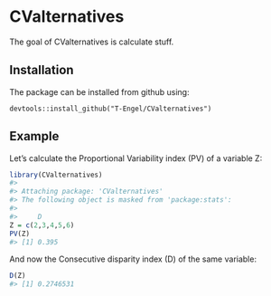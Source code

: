 
<!-- README.md is generated from README.Rmd. Please edit that file -->

# CValternatives

<!-- badges: start -->

<!-- badges: end -->

The goal of CValternatives is calculate stuff.

## Installation

The package can be installed from github using:

`devtools::install_github("T-Engel/CValternatives")`

## Example

Let’s calculate the Proportional Variability index (PV) of a variable Z:

``` r
library(CValternatives)
#> 
#> Attaching package: 'CValternatives'
#> The following object is masked from 'package:stats':
#> 
#>     D
Z = c(2,3,4,5,6)
PV(Z)
#> [1] 0.395
```

And now the Consecutive disparity index (D) of the same variable:

``` r
D(Z)
#> [1] 0.2746531
```
